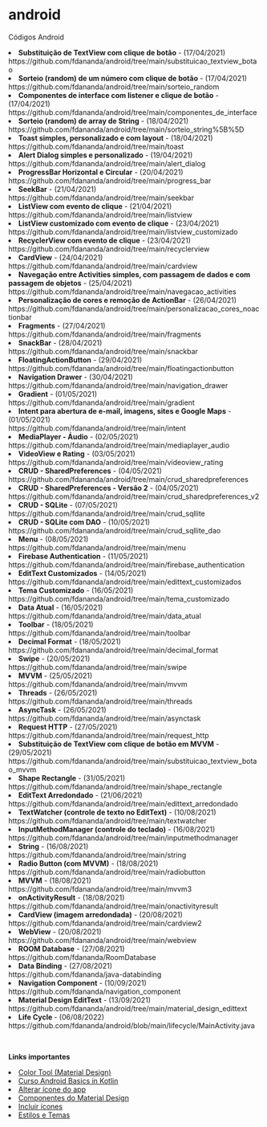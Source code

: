 # android
Códigos Android
<li><b>Substituição de TextView com clique de botão</b> - (17/04/2021)<br>https://github.com/fdananda/android/tree/main/substituicao_textview_botao</li>
<li><b>Sorteio (random) de um número com clique de botão</b> - (17/04/2021)<br>https://github.com/fdananda/android/tree/main/sorteio_random</li>
<li><b>Componentes de interface com listener e clique de botão</b> - (17/04/2021)<br>https://github.com/fdananda/android/tree/main/componentes_de_interface</li>
<li><b>Sorteio (random) de array de String</b> - (18/04/2021)<br>https://github.com/fdananda/android/tree/main/sorteio_string%5B%5D</li>
<li><b>Toast simples, personalizado e com layout</b> - (18/04/2021)<br>https://github.com/fdananda/android/tree/main/toast</li>
<li><b>Alert Dialog simples e personalizado</b> - (19/04/2021)<br>https://github.com/fdananda/android/tree/main/alert_dialog</li>
<li><b>ProgressBar Horizontal e Circular</b> - (20/04/2021)<br>https://github.com/fdananda/android/tree/main/progress_bar</li>
<li><b>SeekBar</b> - (21/04/2021)<br>https://github.com/fdananda/android/tree/main/seekbar</li>
<li><b>ListView com evento de clique</b> - (21/04/2021)<br>https://github.com/fdananda/android/tree/main/listview</li>
<li><b>ListView customizado com evento de clique</b> - (23/04/2021)<br>https://github.com/fdananda/android/tree/main/listview_customizado</li>
<li><b>RecyclerView com evento de clique</b> - (23/04/2021)<br>https://github.com/fdananda/android/tree/main/recyclerview</li>
<li><b>CardView</b> - (24/04/2021)<br>https://github.com/fdananda/android/tree/main/cardview</li>
<li><b>Navegação entre Activities simples, com passagem de dados e com passagem de objetos</b> - (25/04/2021)<BR>https://github.com/fdananda/android/tree/main/navegacao_activities</li>
<li><b>Personalização de cores e remoção de ActionBar</b> - (26/04/2021)<br>https://github.com/fdananda/android/tree/main/personalizacao_cores_noactionbar</li>
<li><b>Fragments</b> - (27/04/2021)<br>https://github.com/fdananda/android/tree/main/fragments</li>
<li><b>SnackBar</b> - (28/04/2021)<br>https://github.com/fdananda/android/tree/main/snackbar</li>
<li><b>FloatingActionButton</b> - (29/04/2021)<br>https://github.com/fdananda/android/tree/main/floatingactionbutton</li>
<li><b>Navigation Drawer</b> - (30/04/2021)<br>https://github.com/fdananda/android/tree/main/navigation_drawer</li>
<li><b>Gradient</b> - (01/05/2021)<br>https://github.com/fdananda/android/tree/main/gradient</li>
<li><b>Intent para abertura de e-mail, imagens, sites e Google Maps</b> - (01/05/2021)<br>https://github.com/fdananda/android/tree/main/intent</li>
<li><b>MediaPlayer - Áudio</b> - (02/05/2021)<br>https://github.com/fdananda/android/tree/main/mediaplayer_audio</li>
<li><b>VideoView e Rating</b> - (03/05/2021)<br>https://github.com/fdananda/android/tree/main/videoview_rating</li>
<li><b>CRUD - SharedPreferences</b> - (04/05/2021)<br>https://github.com/fdananda/android/tree/main/crud_sharedpreferences</li>
<li><b>CRUD - SharedPreferences - Versão 2</b> - (04/05/2021)<br>https://github.com/fdananda/android/tree/main/crud_sharedpreferences_v2</li>
<li><b>CRUD - SQLite</b> - (07/05/2021)<br>https://github.com/fdananda/android/tree/main/crud_sqllite</li>
<li><b>CRUD - SQLite com DAO</b> - (10/05/2021)<br>https://github.com/fdananda/android/tree/main/crud_sqllite_dao</li>
<li><b>Menu</b> - (08/05/2021)<br>https://github.com/fdananda/android/tree/main/menu</li>
<li><b>Firebase Authentication</b> - (11/05/2021)<br>https://github.com/fdananda/android/tree/main/firebase_authentication</li>
<li><b>EditText Customizados</b> - (14/05/2021)<br>https://github.com/fdananda/android/tree/main/edittext_customizados</li>
<li><b>Tema Customizado</b> - (16/05/2021)<br>https://github.com/fdananda/android/tree/main/tema_customizado</li>
<li><b>Data Atual</b> - (16/05/2021)<br>https://github.com/fdananda/android/tree/main/data_atual</li>
<li><b>Toolbar</b> - (18/05/2021)<br>https://github.com/fdananda/android/tree/main/toolbar</li>
<li><b>Decimal Format</b> - (18/05/2021)<br>https://github.com/fdananda/android/tree/main/decimal_format</li>
<li><b>Swipe</b> - (20/05/2021)<br>https://github.com/fdananda/android/tree/main/swipe</li>
<li><b>MVVM</b> - (25/05/2021)<br>https://github.com/fdananda/android/tree/main/mvvm</li>
<li><b>Threads</b> - (26/05/2021)<br>https://github.com/fdananda/android/tree/main/threads</li>
<li><b>AsyncTask</b> - (26/05/2021)<br>https://github.com/fdananda/android/tree/main/asynctask</li>
<li><b>Request HTTP</b> - (27/05/2021)<br>https://github.com/fdananda/android/tree/main/request_http</li>
<li><b>Substituição de TextView com clique de botão em MVVM</b> - (29/05/2021)<br>https://github.com/fdananda/android/tree/main/substituicao_textview_botao_mvvm</li>
<li><b>Shape Rectangle</b> - (31/05/2021)<br>https://github.com/fdananda/android/tree/main/shape_rectangle</li>
<li><b>EditText Arredondado</b> - (21/06/2021)<br>https://github.com/fdananda/android/tree/main/edittext_arredondado</li>
<li><b>TextWatcher (controle de texto no EditText)</b> - (10/08/2021)<br>https://github.com/fdananda/android/tree/main/textwatcher</li>
<li><b>InputMethodManager (controle do teclado)</b> - (16/08/2021)<br>https://github.com/fdananda/android/tree/main/inputmethodmanager</li>
<li><b>String</b> - (16/08/2021)<br>https://github.com/fdananda/android/tree/main/string</li>
<li><b>Radio Button (com  MVVM)</b> - (18/08/2021)<br>https://github.com/fdananda/android/tree/main/radiobutton</li>
<li><b>MVVM</b> - (18/08/2021)<br>https://github.com/fdananda/android/tree/main/mvvm3</li>
<li><b>onActivityResult</b> - (18/08/2021)<br>https://github.com/fdananda/android/tree/main/onactivityresult</li>
<li><b>CardView (imagem arredondada)</b> - (20/08/2021)<br>https://github.com/fdananda/android/tree/main/cardview2</li>
<li><b>WebView</b> - (20/08/2021)<br>https://github.com/fdananda/android/tree/main/webview</li>
<li><b>ROOM Database</b> - (27/08/2021)<br>https://github.com/fdananda/RoomDatabase</li>
<li><b>Data Binding</b> - (27/08/2021)<br>https://github.com/fdananda/java-databinding</li>
<li><b>Navigation Component</b> - (10/09/2021)<br>https://github.com/fdananda/navigation_component</li>
<li><b>Material Design EditText</b> - (13/09/2021)<br>https://github.com/fdananda/android/tree/main/material_design_edittext</li>
<li><b>Life Cycle </b> - (06/08/2022)<br>https://github.com/fdananda/android/blob/main/lifecycle/MainActivity.java</li>

<br><p>

<b>Links importantes</b>
<li><a href=https://material.io/resources/color/#!/?view.left=0&view.right=0>Color Tool (Material Design)</a></li>
<li><a href=https://developer.android.com/courses/android-basics-kotlin/course>Curso Android Basics in Kotlin</a></li>
<li><a href=https://developer.android.com/codelabs/basic-android-kotlin-training-change-app-icon?hl=pt&continue=https%3A%2F%2Fdeveloper.android.com%2Fcourses%2Fpathways%2Fandroid-basics-kotlin-unit-2-pathway-2%3Fhl%3Dpt%23codelab-https%3A%2F%2Fdeveloper.android.com%2Fcodelabs%2Fbasic-android-kotlin-training-change-app-icon#5>Alterar ícone do app</a></li>
<li><a href=https://material.io/components?platform=android>Componentes do Material Design</a></li>
<li><a href=https://developer.android.com/codelabs/basic-android-kotlin-training-polished-user-experience?hl=pt&continue=https%3A%2F%2Fdeveloper.android.com%2Fcourses%2Fpathways%2Fandroid-basics-kotlin-unit-2-pathway-2%3Fhl%3Dpt%23codelab-https%3A%2F%2Fdeveloper.android.com%2Fcodelabs%2Fbasic-android-kotlin-training-polished-user-experience#3>Incluir ícones</a></li>
  <li><a href=https://developer.android.com/codelabs/basic-android-kotlin-training-polished-user-experience?hl=pt&continue=https%3A%2F%2Fdeveloper.android.com%2Fcourses%2Fpathways%2Fandroid-basics-kotlin-unit-2-pathway-2%3Fhl%3Dpt%23codelab-https%3A%2F%2Fdeveloper.android.com%2Fcodelabs%2Fbasic-android-kotlin-training-polished-user-experience#4>Estilos e Temas</a></li>
